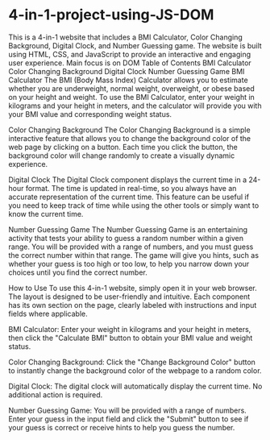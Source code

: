 # 4-in-1-project-using-JS-DOM
This is a 4-in-1 website that includes a BMI Calculator, Color Changing Background, Digital Clock, and Number Guessing game. The website is built using HTML, CSS, and JavaScript to provide an interactive and engaging user experience. Main focus is on DOM
Table of Contents
BMI Calculator
Color Changing Background
Digital Clock
Number Guessing Game
BMI Calculator
The BMI (Body Mass Index) Calculator allows you to estimate whether you are underweight, normal weight, overweight, or obese based on your height and weight. To use the BMI Calculator, enter your weight in kilograms and your height in meters, and the calculator will provide you with your BMI value and corresponding weight status.

Color Changing Background
The Color Changing Background is a simple interactive feature that allows you to change the background color of the web page by clicking on a button. Each time you click the button, the background color will change randomly to create a visually dynamic experience.

Digital Clock
The Digital Clock component displays the current time in a 24-hour format. The time is updated in real-time, so you always have an accurate representation of the current time. This feature can be useful if you need to keep track of time while using the other tools or simply want to know the current time.

Number Guessing Game
The Number Guessing Game is an entertaining activity that tests your ability to guess a random number within a given range. You will be provided with a range of numbers, and you must guess the correct number within that range. The game will give you hints, such as whether your guess is too high or too low, to help you narrow down your choices until you find the correct number.

How to Use
To use this 4-in-1 website, simply open it in your web browser. The layout is designed to be user-friendly and intuitive. Each component has its own section on the page, clearly labeled with instructions and input fields where applicable.

BMI Calculator: Enter your weight in kilograms and your height in meters, then click the "Calculate BMI" button to obtain your BMI value and weight status.

Color Changing Background: Click the "Change Background Color" button to instantly change the background color of the webpage to a random color.

Digital Clock: The digital clock will automatically display the current time. No additional action is required.

Number Guessing Game: You will be provided with a range of numbers. Enter your guess in the input field and click the "Submit" button to see if your guess is correct or receive hints to help you guess the number.
